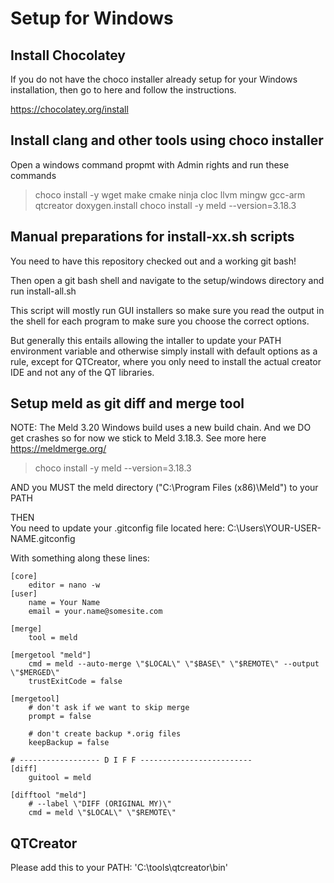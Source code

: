 Setup for Windows
=================

Install Chocolatey
------------------
If you do not have the choco installer already setup for your Windows installation, 
then go to here and follow the instructions.

https://chocolatey.org/install


Install clang and other tools using choco installer
---------------------------------------------------
Open a windows command propmt with Admin rights and run these commands
> choco install -y wget make cmake ninja cloc llvm mingw gcc-arm qtcreator doxygen.install
> choco install -y meld --version=3.18.3



Manual preparations for install-xx.sh scripts
---------------------------------------------
You need to have this repository checked out and a working git bash!


Then open a git bash shell and navigate to the setup/windows directory and run install-all.sh

This script will mostly run GUI installers so make sure you read the output in the shell for each 
program to make sure you choose the correct options.

But generally this entails allowing the intaller to update your PATH environment variable and 
otherwise simply install with default options as a rule, except for QTCreator, where you only need to 
install the actual creator IDE and not any of the QT libraries.


Setup meld as git diff and merge tool
-------------------------------------
NOTE: The Meld 3.20 Windows build uses a new build chain. And we DO get crashes so for now we stick to Meld 3.18.3.
      See more here https://meldmerge.org/
> choco install -y meld --version=3.18.3

AND you MUST the meld directory ("C:\Program Files (x86)\Meld\") to your PATH 

THEN  
You need to update your .gitconfig file located here:
C:\Users\YOUR-USER-NAME\.gitconfig

With something along these lines:

    [core]
        editor = nano -w
    [user]
        name = Your Name
        email = your.name@somesite.com
        
    [merge]
        tool = meld

    [mergetool "meld"]
        cmd = meld --auto-merge \"$LOCAL\" \"$BASE\" \"$REMOTE\" --output \"$MERGED\"
        trustExitCode = false

    [mergetool]
        # don't ask if we want to skip merge
        prompt = false

        # don't create backup *.orig files
        keepBackup = false

    # ------------------ D I F F -------------------------
    [diff]
        guitool = meld

    [difftool "meld"]
        # --label \"DIFF (ORIGINAL MY)\"
        cmd = meld \"$LOCAL\" \"$REMOTE\"




QTCreator
---------
Please add this to your PATH: 'C:\tools\qtcreator\bin'




